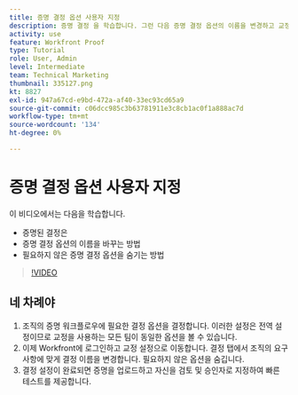 ```yaml
---
title: 증명 결정 옵션 사용자 지정
description: 증명 결정 을 학습합니다. 그런 다음 증명 결정 옵션의 이름을 변경하고 교정 시스템 설정에서 불필요한 옵션을 숨깁니다.
activity: use
feature: Workfront Proof
type: Tutorial
role: User, Admin
level: Intermediate
team: Technical Marketing
thumbnail: 335127.png
kt: 8827
exl-id: 947a67cd-e9bd-472a-af40-33ec93cd65a9
source-git-commit: c06dcc985c3b63781911e3c8cb1ac0f1a888ac7d
workflow-type: tm+mt
source-wordcount: '134'
ht-degree: 0%

---
```


# 증명 결정 옵션 사용자 지정

이 비디오에서는 다음을 학습합니다.

* 증명된 결정은
* 증명 결정 옵션의 이름을 바꾸는 방법
* 필요하지 않은 증명 결정 옵션을 숨기는 방법

>[!VIDEO](https://video.tv.adobe.com/v/335127/?quality=12)

## 네 차례야

1. 조직의 증명 워크플로우에 필요한 결정 옵션을 결정합니다. 이러한 설정은 전역 설정이므로 교정을 사용하는 모든 팀이 동일한 옵션을 볼 수 있습니다.
1. 이제 Workfront에 로그인하고 교정 설정으로 이동합니다. 결정 탭에서 조직의 요구 사항에 맞게 결정 이름을 변경합니다. 필요하지 않은 옵션을 숨깁니다.
1. 결정 설정이 완료되면 증명을 업로드하고 자신을 검토 및 승인자로 지정하여 빠른 테스트를 제공합니다.


<!--
Lean More URLs
-->
